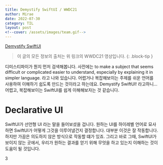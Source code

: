 ```yaml
---
title: Demystify SwiftUI / WWDC21
author: Mirae
date: 2022-07-30
category: TIL
layout: post
<!--cover: /assets/images/team.gif-->
---
```


[Demystify SwiftUI](https://developer.apple.com/videos/play/wwdc2021/10022/)  
> 이 글의 모든 정보의 출처는 위 링크의 WWDC21 영상입니다.
{: .block-tip } 

 디미스티파이가  뭔지 먼저 검색해봅니다. 사전에는 to make a subject that seems difficult or complicated easier to understand, especially by explaining it in simpler language. 라고 나와 있습니다. 어렵거나 복잡해보이는 주제를 쉬운 언어를 사용하여 이해하기 쉽도록 만드는 것이라고 하는데요. Demystify SwiftUI! 라고하니...  
 어렵고, 복잡해보이는 SwiftUI를 쉽게 이해해보자는 것 같습니다.  
 
  
# Declarative UI 
  
SwiftUI가 선언형 UI 라는 말을 들어보셨을 겁니다. 원하는 UI를 하이레벨 언어로 묘사하면 SwiftUI가 어떻게 그것을 이루어낼건지 결정합니다. 대부분 이것은 잘 작동합니다. 하지만 가끔은 의도하지 않은 방식으로 작동할 떄가 있죠. 그리고 바로 그때,  SwiftUI가 보이지 않는 곳에서, 우리가 원하는 결과를 얻기 위해 무엇을 하고 있는지 이해하는 것이 도움이 될 것입니다. 

3
